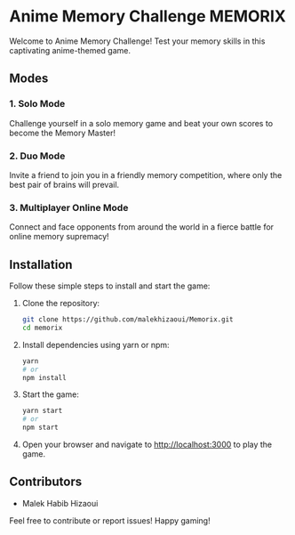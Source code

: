 # Anime Memory Challenge MEMORIX

Welcome to Anime Memory Challenge! Test your memory skills in this captivating anime-themed game.

## Modes

### 1. Solo Mode
Challenge yourself in a solo memory game and beat your own scores to become the Memory Master!

### 2. Duo Mode
Invite a friend to join you in a friendly memory competition, where only the best pair of brains will prevail.

### 3. Multiplayer Online Mode
Connect and face opponents from around the world in a fierce battle for online memory supremacy!

## Installation

Follow these simple steps to install and start the game:

1. Clone the repository:
    ```bash
    git clone https://github.com/malekhizaoui/Memorix.git
    cd memorix
    ```

2. Install dependencies using yarn or npm:
    ```bash
    yarn
    # or
    npm install
    ```

3. Start the game:
    ```bash
    yarn start
    # or
    npm start
    ```

4. Open your browser and navigate to [http://localhost:3000](http://localhost:3000) to play the game.

## Contributors

- Malek Habib Hizaoui

Feel free to contribute or report issues! Happy gaming!

